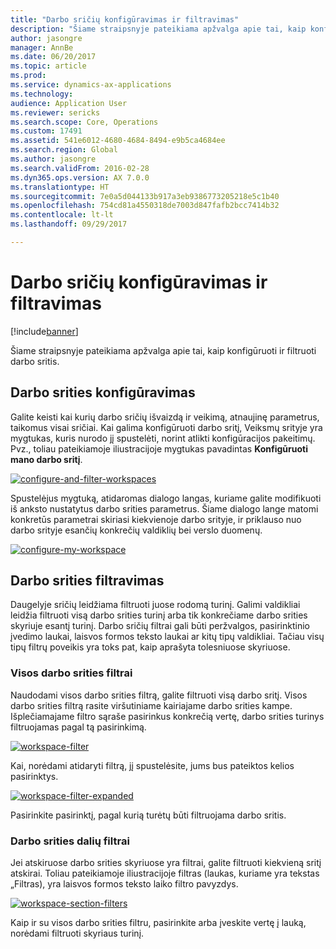 ```yaml
---
title: "Darbo sričių konfigūravimas ir filtravimas"
description: "Šiame straipsnyje pateikiama apžvalga apie tai, kaip konfigūruoti ir filtruoti darbo sritis."
author: jasongre
manager: AnnBe
ms.date: 06/20/2017
ms.topic: article
ms.prod: 
ms.service: dynamics-ax-applications
ms.technology: 
audience: Application User
ms.reviewer: sericks
ms.search.scope: Core, Operations
ms.custom: 17491
ms.assetid: 541e6012-4680-4684-8494-e9b5ca4684ee
ms.search.region: Global
ms.author: jasongre
ms.search.validFrom: 2016-02-28
ms.dyn365.ops.version: AX 7.0.0
ms.translationtype: HT
ms.sourcegitcommit: 7e0a5d044133b917a3eb9386773205218e5c1b40
ms.openlocfilehash: 754cd81a4550318de7003d847fafb2bcc7414b32
ms.contentlocale: lt-lt
ms.lasthandoff: 09/29/2017

---
```


# <a name="configure-and-filter-workspaces"></a>Darbo sričių konfigūravimas ir filtravimas

[!include[banner](../includes/banner.md)]


Šiame straipsnyje pateikiama apžvalga apie tai, kaip konfigūruoti ir filtruoti darbo sritis.

<a name="configuring-a-workspace"></a>Darbo srities konfigūravimas
-----------------------

Galite keisti kai kurių darbo sričių išvaizdą ir veikimą, atnaujinę parametrus, taikomus visai sričiai. Kai galima konfigūruoti darbo sritį, Veiksmų srityje yra mygtukas, kuris nurodo jį spustelėti, norint atlikti konfigūracijos pakeitimų. Pvz., toliau pateikiamoje iliustracijoje mygtukas pavadintas **Konfigūruoti mano darbo sritį**. 

[![configure-and-filter-workspaces](./media/configure-and-filter-workspaces.png)](./media/configure-and-filter-workspaces.png)   

Spustelėjus mygtuką, atidaromas dialogo langas, kuriame galite modifikuoti iš anksto nustatytus darbo srities parametrus. Šiame dialogo lange matomi konkretūs parametrai skiriasi kiekvienoje darbo srityje, ir priklauso nuo darbo srityje esančių konkrečių valdiklių bei verslo duomenų. 

[![configure-my-workspace](./media/configure-my-workspace.png)](./media/configure-my-workspace.png)

## <a name="filtering-a-workspace"></a>Darbo srities filtravimas
Daugelyje sričių leidžiama filtruoti juose rodomą turinį. Galimi valdikliai leidžia filtruoti visą darbo srities turinį arba tik konkrečiame darbo srities skyriuje esantį turinį. Darbo sričių filtrai gali būti peržvalgos, pasirinktinio įvedimo laukai, laisvos formos teksto laukai ar kitų tipų valdikliai. Tačiau visų tipų filtrų poveikis yra toks pat, kaip aprašyta tolesniuose skyriuose.

### <a name="workspace-wide-filters"></a>Visos darbo srities filtrai

Naudodami visos darbo srities filtrą, galite filtruoti visą darbo sritį. Visos darbo srities filtrą rasite viršutiniame kairiajame darbo srities kampe. Išplečiamajame filtro sąraše pasirinkus konkrečią vertę, darbo srities turinys filtruojamas pagal tą pasirinkimą. 

[![workspace-filter](./media/workspace-filter.png)](./media/workspace-filter.png) 

Kai, norėdami atidaryti filtrą, jį spustelėsite, jums bus pateiktos kelios pasirinktys. 

[![workspace-filter-expanded](./media/workspace-filter-expanded.png)](./media/workspace-filter-expanded.png) 

Pasirinkite pasirinktį, pagal kurią turėtų būti filtruojama darbo sritis.

### <a name="workspace-section-filters"></a>Darbo srities dalių filtrai

Jei atskiruose darbo srities skyriuose yra filtrai, galite filtruoti kiekvieną sritį atskirai. Toliau pateikiamoje iliustracijoje filtras (laukas, kuriame yra tekstas „Filtras), yra laisvos formos teksto laiko filtro pavyzdys. 

[![workspace-section-filters](./media/workspace-section-filters.png)](./media/workspace-section-filters.png) 

Kaip ir su visos darbo srities filtru, pasirinkite arba įveskite vertę į lauką, norėdami filtruoti skyriaus turinį.




